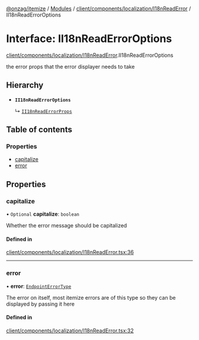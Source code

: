 [@onzag/itemize](../README.md) / [Modules](../modules.md) / [client/components/localization/I18nReadError](../modules/client_components_localization_I18nReadError.md) / II18nReadErrorOptions

# Interface: II18nReadErrorOptions

[client/components/localization/I18nReadError](../modules/client_components_localization_I18nReadError.md).II18nReadErrorOptions

the error props that the error displayer needs to take

## Hierarchy

- **`II18nReadErrorOptions`**

  ↳ [`II18nReadErrorProps`](client_components_localization_I18nReadError.II18nReadErrorProps.md)

## Table of contents

### Properties

- [capitalize](client_components_localization_I18nReadError.II18nReadErrorOptions.md#capitalize)
- [error](client_components_localization_I18nReadError.II18nReadErrorOptions.md#error)

## Properties

### capitalize

• `Optional` **capitalize**: `boolean`

Whether the error message should be capitalized

#### Defined in

[client/components/localization/I18nReadError.tsx:36](https://github.com/onzag/itemize/blob/59702dd5/client/components/localization/I18nReadError.tsx#L36)

___

### error

• **error**: [`EndpointErrorType`](../modules/base_errors.md#endpointerrortype)

The error on itself, most itemize errors are of this type
so they can be displayed by passing it here

#### Defined in

[client/components/localization/I18nReadError.tsx:32](https://github.com/onzag/itemize/blob/59702dd5/client/components/localization/I18nReadError.tsx#L32)
